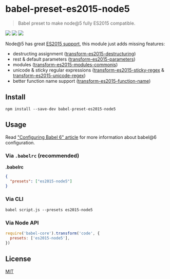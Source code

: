 # babel-preset-es2015-node5

> Babel preset to make node@5 fully ES2015 compatible.

[![](https://img.shields.io/npm/v/babel-preset-es2015-node5.svg)](https://npmjs.org/package/babel-preset-es2015-node5)
[![](https://img.shields.io/travis/alekseykulikov/babel-preset-es2015-node5.svg)](https://travis-ci.org/alekseykulikov/babel-preset-es2015-node5)
[![](http://img.shields.io/npm/dm/babel-preset-es2015-node5.svg)](https://npmjs.org/package/babel-preset-es2015-node5)

Node@5 has great [ES2015 support](https://nodejs.org/en/docs/es6/),
this module just adds missing features:
- destructing assignment ([transform-es2015-destructuring](http://babeljs.io/docs/plugins/transform-es2015-destructuring/))
- rest & default parameters ([transform-es2015-parameters](http://babeljs.io/docs/plugins/transform-es2015-parameters/))
- modules ([transform-es2015-modules-commonjs](http://babeljs.io/docs/plugins/transform-es2015-modules-commonjs/))
- unicode & sticky regular expressions ([transform-es2015-sticky-regex](http://babeljs.io/docs/plugins/transform-es2015-sticky-regex/) & [transform-es2015-unicode-regex](http://babeljs.io/docs/plugins/transform-es2015-unicode-regex/))
- better function name support ([transform-es2015-function-name](http://babeljs.io/docs/plugins/transform-es2015-function-name/))

## Install

    npm install --save-dev babel-preset-es2015-node5

## Usage

Read ["Configuring Babel 6" article](http://www.2ality.com/2015/11/configuring-babel6.html)
for more information about babel@6 configuration.

### Via `.babelrc` (recommended)

**.babelrc**

```json
{
  "presets": ["es2015-node5"]
}
```

### Via CLI

    babel script.js --presets es2015-node5

### Via Node API

```js
require('babel-core').transform('code', {
  presets: ['es2015-node5'],
})
```

## License

[MIT](./LICENSE)
